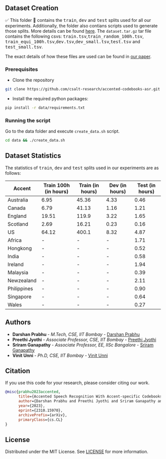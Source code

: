 ## Dataset Creation

:white_check_mark: This folder :file_folder: contains  the <samp>train</samp>, <samp>dev</samp> and <samp>test</samp> splits used for all our experiments. Additionally, the folder also contians scripts used to generate those splits. More details can be found [here](https://github.com/csalt-research/accented-codebooks-asr/tree/main/data).
The `dataset.tar.gz` tar file contains the following csvs: <kbd>train.tsv</kbd>,<kbd>train_random_100h.tsv</kbd>, <kbd>train_equi_100h.tsv</kbd>,<kbd>dev.tsv</kbd>,<kbd>dev_small.tsv</kbd>,<kbd>test.tsv</kbd> and <kbd>test_small.tsv</kbd>.

The exact details of how these files are used can be found in [our paper](https://arxiv.org/abs/2310.15970).

### Prerequisites

* Clone the repository
```sh
git clone https://github.com/csalt-research/accented-codebooks-asr.git
```
* Install the required python packages:
```sh
pip install -r data/requirements.txt
```

### Running the script
Go to the data folder and execute `create_data.sh` script.
```sh
cd data && ./create_data.sh
```

## Dataset Statistics
The statistics of <samp>train</samp>, <samp>dev</samp> and <samp>test</samp> splits used in our experiments are as follows:

| Accent | Train 100h (in hours) | Train (in hours) | Dev (in hours) | Test (in hours) |
| - | - | - | - | - |
| Australia | 6.95 | 45.36 | 4.33 | 0.46 |
| Canada | 6.79 | 41.13 | 1.16 | 1.21 |
| England | 19.51 | 119.9 | 3.22 | 1.65 |
| Scotland | 2.69 | 16.21 | 0.23 | 0.16 |
| US | 64.12 | 400.1 | 8.32 | 4.87 |
| Africa | - | - | - | 1.71 |
| Hongkong | - | - | - | 0.52 |
| India | - | - | - | 0.58 |
| Ireland | - | - | - | 1.94 |
| Malaysia | - | - | - | 0.39 |
| Newzealand | - | - | - | 2.11 |
| Philippines | - | - | - | 0.90 |
| Singapore | - | - | - | 0.64 |
| Wales | - | - | - | 0.27 |



## Authors

* **Darshan Prabhu** - *M.Tech, CSE, IIT Bombay* - [Darshan Prabhu](https://www.linkedin.com/in/darshan-prabhu/)
* **Preethi Jyothi** - *Associate Professor, CSE, IIT Bombay* - [Preethi Jyothi](https://www.cse.iitb.ac.in/~pjyothi/)
* **Sriram Ganapathy** - *Associate Professor, EE, IISc Bangalore* - [Sriram Ganapathy](http://www.leap.ee.iisc.ac.in/sriram/)
* **Vinit Unni** - *Ph.D, CSE, IIT Bombay* - [Vinit Unni](https://www.linkedin.com/in/vinit-unni/)


## Citation

If you use this code for your research, please consider citing our work.

```bibtex
@misc{prabhu2023accented,
      title={Accented Speech Recognition With Accent-specific Codebooks}, 
      author={Darshan Prabhu and Preethi Jyothi and Sriram Ganapathy and Vinit Unni},
      year={2023},
      eprint={2310.15970},
      archivePrefix={arXiv},
      primaryClass={cs.CL}
}
```

## License

Distributed under the MIT License. See [LICENSE](https://github.com/csalt-research/accented-codebooks-asr/blob/main/LICENSE.md) for more information.